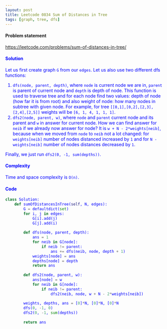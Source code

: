 ```yaml
---
layout: post
title: Leetcode 0834 Sum of Distances in Tree
tags: [graph, tree, dfs]
---
```


#### Problem statement

<a href="https://leetcode.com/problems/sum-of-distances-in-tree/"> <font color = blue>https://leetcode.com/problems/sum-of-distances-in-tree/

#### Solution
Let us first create graph `G` from our `edges`. Let us also use two different dfs functions:
 
1. `dfs(node, parent, depth)`, where `node` is current node we are in, `parent` is parent of current node and `depth` is depth of node. This function is used to traverse tree and for each node find two values: depth of node (how far it is from root) and also weight of node: how many nodes in subtree with given node. For example, for tree `[[0,1],[0,2],[2,3],[2,4],[2,5]]` weights will be `[6, 1, 4, 1, 1, 1]`.
2. `dfs2(node, parent, w)`, where `node` and `parent` current node and its parent and `w` in answer for current node. How we can find answer for `neib` if we already now answer for node? It is `w + N - 2*weights[neib]`, because when we moved from `node` to `neib` not a lot changed: for `weights[neib]` number of nodes distanced increased by `1` and for `N - weights[neib]` number of nodes distances decreased by `1`.

Finally, we just run `dfs2(0, -1, sum(depths))`.

#### Complexity
Time and space complexity is `O(n)`.

#### Code
```python
class Solution:
    def sumOfDistancesInTree(self, N, edges):
        G = defaultdict(set)
        for i, j in edges:
            G[i].add(j)
            G[j].add(i)
        
        def dfs(node, parent, depth):
            ans = 1
            for neib in G[node]:
                if neib != parent:
                    ans += dfs(neib, node, depth + 1)
            weights[node] = ans
            depths[node] = depth
            return ans
        
        def dfs2(node, parent, w):
            ans[node] = w
            for neib in G[node]:
                if neib != parent:
                    dfs2(neib, node, w + N - 2*weights[neib])
        
        weights, depths, ans = [0]*N, [0]*N, [0]*N
        dfs(0, -1, 0)
        dfs2(0, -1, sum(depths))
        
        return ans
```

